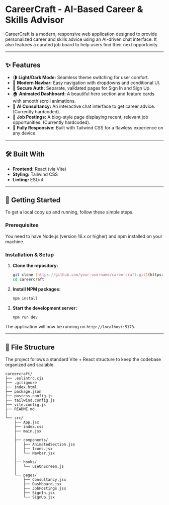 # CareerCraft - AI-Based Career & Skills Advisor

CareerCraft is a modern, responsive web application designed to provide personalized career and skills advice using an AI-driven chat interface. It also features a curated job board to help users find their next opportunity.

---

## ✨ Features

* 🌗 **Light/Dark Mode:** Seamless theme switching for user comfort.
* 🧭 **Modern Navbar:** Easy navigation with dropdowns and conditional UI.
* 🔑 **Secure Auth:** Separate, validated pages for Sign In and Sign Up.
* 🏠 **Animated Dashboard:** A beautiful hero section and feature cards with smooth scroll animations.
* 💬 **AI Consultancy:** An interactive chat interface to get career advice. (Currently hardcoded).
* 📄 **Job Postings:** A blog-style page displaying recent, relevant job opportunities. (Currently hardcoded).
* 📱 **Fully Responsive:** Built with Tailwind CSS for a flawless experience on any device.

---

## 🛠️ Built With

* **Frontend:** React (via Vite)
* **Styling:** Tailwind CSS
* **Linting:** ESLint

---

## 🚀 Getting Started

To get a local copy up and running, follow these simple steps.

### Prerequisites

You need to have Node.js (version 16.x or higher) and npm installed on your machine.

### Installation & Setup

1.  **Clone the repository:**
    ```sh
    git clone [https://github.com/your-username/careercraft.git](https://github.com/your-username/careercraft.git)
    cd careercraft
    ```

2.  **Install NPM packages:**
    ```sh
    npm install
    ```

3.  **Start the development server:**
    ```sh
    npm run dev
    ```

The application will now be running on `http://localhost:5173`.

---

## 📂 File Structure

The project follows a standard Vite + React structure to keep the codebase organized and scalable.

```
careercraft/
├── .eslintrc.cjs
├── .gitignore
├── index.html
├── package.json
├── postcss.config.js
├── tailwind.config.js
├── vite.config.js
├── README.md
│
└── src/
    ├── App.jsx
    ├── index.css
    ├── main.jsx
    │
    ├── components/
    │   ├── AnimatedSection.jsx
    │   ├── Icons.jsx
    │   └── Navbar.jsx
    │
    ├── hooks/
    │   └── useOnScreen.js
    │
    └── pages/
        ├── Consultancy.jsx
        ├── Dashboard.jsx
        ├── JobPostings.jsx
        ├── SignIn.jsx
        └── SignUp.jsx
```
